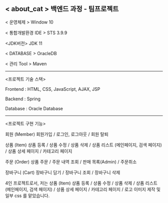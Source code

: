 < about_cat >
백엔드 과정 - 팀프로젝트
-----------------------------------------------------

< 운영체제 > Window 10

< 통합개발환경 IDE > STS 3.9.9

<JDK버전> JDK 11

< DATABASE > OracleDB

< 관리 Tool > Maven

-----------------------------------------------------

<프로젝트 기술 스택>

Frontend : HTML, CSS, JavaScript, AJAX, JSP

Backend : Spring

Database : Oracle Database

-----------------------------------------------------

<프로젝트 구현 기능>

회원 (Member) 회원가입 / 로그인, 로그아웃 / 회원 탈퇴

상품 (Item) 상품 등록 / 상품 수정 / 상품 삭제 / 상품 리스트 (메인페이지, 검색 페이지) / 상품 상세 페이지 / 카테고리 페이지

주문 (Order)
상품 주문 / 주문 내역 조회 / 판매 목록(Admin) / 주문취소

장바구니 (Cart) 장바구니 담기 / 장바구니 조회 / 장바구니 삭제

4인 프로젝트로서, 저는
상품 (Item) 상품 등록 / 상품 수정 / 상품 삭제 / 상품 리스트 (메인페이지, 검색 페이지) / 상품 상세 페이지 / 카테고리 페이지 / 로고 이미지 제작 및 일부 css
를 맡았습니다.
